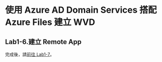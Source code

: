 # 使用 Azure AD Domain Services 搭配 Azure Files 建立 WVD

## Lab1-6.建立 Remote App

 完成後，請[前往 Lab1-7](https://github.com/BrianHsing/Azure-Windows-Virtual-Desktop/blob/master/Lab1-7.md)。<br>